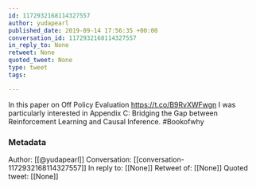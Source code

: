 ```yaml
---
id: 1172932168114327557
author: yudapearl
published_date: 2019-09-14 17:56:35 +00:00
conversation_id: 1172932168114327557
in_reply_to: None
retweet: None
quoted_tweet: None
type: tweet
tags:

---
```


In this paper on Off Policy Evaluation https://t.co/B9RvXWFwgn
I was particularly interested in Appendix C: Bridging the Gap between Reinforcement Learning and Causal Inference. #Bookofwhy

### Metadata

Author: [[@yudapearl]]
Conversation: [[conversation-1172932168114327557]]
In reply to: [[None]]
Retweet of: [[None]]
Quoted tweet: [[None]]
